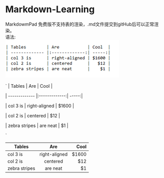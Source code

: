 # Markdown-Learning

MarkdowmPad 免费版不支持表的渲染，.md文件提交到gitHub后可以正常渲染。  
语法:  
![](https://github.com/RamboTong/Markdown-Learning/blob/master/pic/md01.png)  

`
| Tables        | Are           | Cool  |
    
| ------------- |:-------------:| -----:|
    
| col 3 is      | right-aligned | $1600 | 
 
| col 2 is      | centered      |   $12 | 
 
| zebra stripes | are neat      |    $1 | 
 
`

| Tables        | Are           | Cool  |
| ------------- |:-------------:| -----:|
| col 3 is      | right-aligned | $1600 |
| col 2 is      | centered      |   $12 |
| zebra stripes | are neat      |    $1 |


